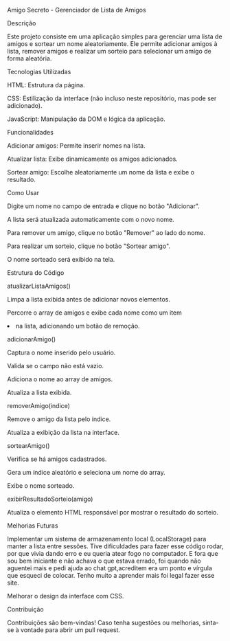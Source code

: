 Amigo Secreto - Gerenciador de Lista de Amigos

Descrição

Este projeto consiste em uma aplicação simples para gerenciar uma lista de amigos e sortear um nome aleatoriamente. Ele permite adicionar amigos à lista, remover amigos e realizar um sorteio para selecionar um amigo de forma aleatória.

Tecnologias Utilizadas

HTML: Estrutura da página.

CSS: Estilização da interface (não incluso neste repositório, mas pode ser adicionado).

JavaScript: Manipulação da DOM e lógica da aplicação.

Funcionalidades

Adicionar amigos: Permite inserir nomes na lista.

Atualizar lista: Exibe dinamicamente os amigos adicionados.

Sortear amigo: Escolhe aleatoriamente um nome da lista e exibe o resultado.

Como Usar

Digite um nome no campo de entrada e clique no botão "Adicionar".

A lista será atualizada automaticamente com o novo nome.

Para remover um amigo, clique no botão "Remover" ao lado do nome.

Para realizar um sorteio, clique no botão "Sortear amigo".

O nome sorteado será exibido na tela.

Estrutura do Código

atualizarListaAmigos()

Limpa a lista exibida antes de adicionar novos elementos.

Percorre o array de amigos e exibe cada nome como um item <li> na lista, adicionando um botão de remoção.

adicionarAmigo()

Captura o nome inserido pelo usuário.

Valida se o campo não está vazio.

Adiciona o nome ao array de amigos.

Atualiza a lista exibida.

removerAmigo(indice)

Remove o amigo da lista pelo índice.

Atualiza a exibição da lista na interface.

sortearAmigo()

Verifica se há amigos cadastrados.

Gera um índice aleatório e seleciona um nome do array.

Exibe o nome sorteado.

exibirResultadoSorteio(amigo)

Atualiza o elemento HTML responsável por mostrar o resultado do sorteio.

Melhorias Futuras

Implementar um sistema de armazenamento local (LocalStorage) para manter a lista entre sessões.
Tive dificuldades para fazer esse código rodar, por que vivia dando erro e eu queria atear fogo no computador. E fora que sou bem iniciante e não achava o que estava errado, foi quando não aguentei mais e pedi ajuda ao chat gpt,acreditem era um ponto e vírgula que esqueci de colocar. Tenho muito a aprender mais foi legal fazer esse site.

Melhorar o design da interface com CSS.

Contribuição

Contribuições são bem-vindas! Caso tenha sugestões ou melhorias, sinta-se à vontade para abrir um pull request.

